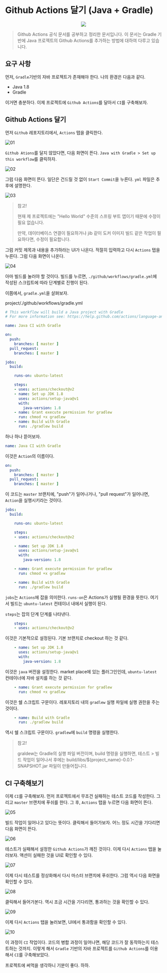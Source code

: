# Github Actions 달기 (Java + Gradle)

<center><img src="../logo.png"></center>

> Github Actions 공식 문서를 공부하고 정리한 문서입니다. 이 문서는 Gradle 기반에 Java 프로젝트의 Github Actions를 추가하는 방법에 대하여 다루고 있습니다.


## 요구 사항

먼저, `Gradle`기반의 자바 프로젝트가 존재해야 한다. 나의 환경은 다음과 같다.

* Java 1.8
* Gradle

이거면 충분하다. 이제 프로젝트에 `Github Actions`를 달아서 `CI`를 구축해보자.


## Github Actions 달기

먼저 `Github` 레포지토리에서, `Actions` 탭을 클릭한다.

![01](./01.png)

`Github Ations`를 달지 않았다면, 다음 화면이 뜬다. `Java with Gradle > Set up this workflow`를 클릭하자.

![02](./02.png)

그럼 다음 화면이 뜬다. 일단은 건드릴 것 없이 `Start Commit`을 누른다. `yml` 파일은 추후에 설명한다.

![03](03.png)

> 참고!
>
> 현재 제 프로젝트에는 "Hello World" 수준의 스프링 부트 앱이기 때문에 수정이 필요 없습니다. 
> 
> 만약, 데이터베이스 연결이 필요하거나 jib 같이 도커 이미지 빌드 같은 작업이 필요하다면, 수정이 필요합니다.

그럼 커밋 제목과 내용을 추가하라는 UI가 나온다. 적절히 입력하고 다시 `Actions` 탭을 누른다. 그럼 다음 화면이 나온다.

![04](./04.png)

아마 빌드를 눌러야 할 것이다. 빌드를 누르면, `./github/workflows/gradle.yml`에 작성된 스크립트에 따라 단계별로 진행이 된다.

이쯤에서, `gradle.yml`을 살펴보자.

project/./github/workflows/gradle.yml
```yml
# This workflow will build a Java project with Gradle
# For more information see: https://help.github.com/actions/language-and-framework-guides/building-and-testing-java-with-gradle

name: Java CI with Gradle

on:
  push:
    branches: [ master ]
  pull_request:
    branches: [ master ]

jobs:
  build:

    runs-on: ubuntu-latest

    steps:
    - uses: actions/checkout@v2
    - name: Set up JDK 1.8
      uses: actions/setup-java@v1
      with:
        java-version: 1.8
    - name: Grant execute permission for gradlew
      run: chmod +x gradlew
    - name: Build with Gradle
      run: ./gradlew build
```

하나 하나 뜯어보자.

```yml
name: Java CI with Gradle
```

이것은 `Action`의 이름이다.

```yml
on:
  push:
    branches: [ master ]
  pull_request:
    branches: [ master ]
```

이 코드는 `master` 브랜치에, "push"가 일어나거나, "pull request"가 일어나면, `Action`을 실행시키라는 것이다.

```yml
jobs:
  build:

    runs-on: ubuntu-latest

    steps:
    - uses: actions/checkout@v2

    - name: Set up JDK 1.8
      uses: actions/setup-java@v1
      with:
        java-version: 1.8

    - name: Grant execute permission for gradlew
      run: chmod +x gradlew

    - name: Build with Gradle
      run: ./gradlew build
```

`jobs`는 `Actions`에 잡을 의미한다. `runs-on`은 Actions가 실행될 환경을 뜻한다. 여기서 빌드는 `ubuntu-latest` 컨테이너 내에서 실행이 된다.

`steps`는 잡의 단계 단계를 나타낸다. 

```yml
    steps:
    - uses: actions/checkout@v2
```

이것은 기본적으로 설정된다. 기본 브랜치로 checkout 하는 것 같다.

```yml
    - name: Set up JDK 1.8
      uses: actions/setup-java@v1
      with:
        java-version: 1.8
```

이것은 `java` 버전을 설정한다. market place에 있는 플러그인인데, `ubuntu-latest` 컨테이너에 자바 설치를 하는 것 같다.

```yml
    - name: Grant execute permission for gradlew
      run: chmod +x gradlew
```

이것은 쉘 스크립트 구문이다. 레포지토리 내의 `gradlew` 실행 파일에 실행 권한을 주는 것이다.

```yml
    - name: Build with Gradle
      run: ./gradlew build
```

역시 쉘 스크립트 구문이다. `gradlew`에 `build` 명령을 실행한다. 

> 참고!
> 
> graldew는 Gradle의 실행 파일 버전이며, build 명령을 실행하면, 테스트 > 빌드 작업이 일어나서 후에는 build/libs/${project_name}-0.0.1-SNAPSHOT.jar 파일이 만들어집니다.


## CI 구축해보기 

이제 `CI`를 구축해보자. 먼저 프로젝트에서 무조건 실패하는 테스트 코드를 작성한다. 그리고 `master` 브랜치에 푸쉬를 한다. 그 후, `Actions` 탭을 누르면 다음 화면이 뜬다.

![05](./05.png)

빌드 작업이 일어나고 있다는 뜻이다. 클릭해서 들어가보자. 어느 정도 시간을 기다리면 다음 화면이 뜬다.

![06](./06.png)

테스트가 실패해서 설정한 `Github Actions`가 깨진 것이다. 이제 다시 `Actions` 탭을 눌러보자. 액션이 실패한 것을 UI로 확인할 수 있다.

![07](./07.png)

이제 다시 테스트를 정상화해서 다시 마스터 브랜치에 푸쉬한다. 그럼 역시 다음 화면을 확인할 수 있다.

![08](./08.png)

클릭해서 들어가본다. 역시 조금 시간을 기다리면, 통과하는 것을 확인할 수 있다.

![09](./09.png)

이제 다시 `Actions` 탭을 눌러보면, UI에서 통과함을 확인할 수 있다.

![10](./10.png)

이 과정이 `CI` 작업이다. 코드의 병합 과정이 일어나면, 해당 코드가 잘 동작하는지 테스트하는 것까지. 이렇게 해서 `Gradle` 기반의 자바 프로젝트를 `Github Actions`를 이용해서 `CI`를 구축해보았다. 

프로젝트에 써먹을 생각하니 기분이 좋다. 하하.